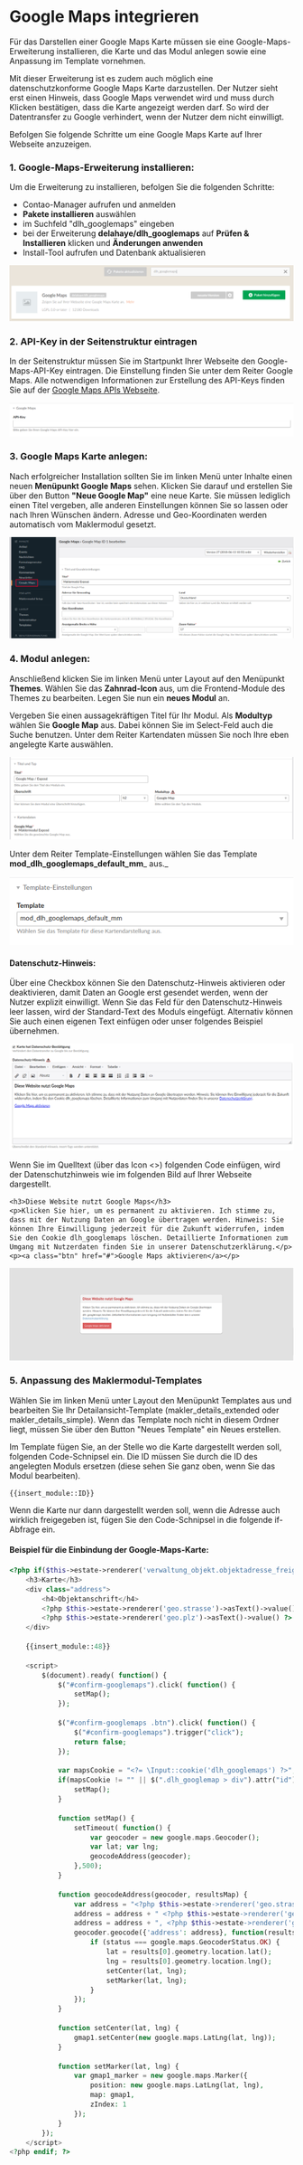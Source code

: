 # Google Maps integrieren

Für das Darstellen einer Google Maps Karte müssen sie eine Google-Maps-Erweiterung installieren, die Karte und das Modul anlegen sowie eine Anpassung im Template vornehmen.

Mit dieser Erweiterung ist es zudem auch möglich eine datenschutzkonforme Google Maps Karte darzustellen. Der Nutzer sieht erst einen Hinweis, dass Google Maps verwendet wird und muss durch Klicken bestätigen, dass die Karte angezeigt werden darf. So wird der Datentransfer zu Google verhindert, wenn der Nutzer dem nicht einwilligt.

Befolgen Sie folgende Schritte um eine Google Maps Karte auf Ihrer Webseite anzuzeigen.

### 1. Google-Maps-Erweiterung installieren:

Um die Erweiterung zu installieren, befolgen Sie die folgenden Schritte:

* Contao-Manager aufrufen und anmelden
* **Pakete installieren** auswählen
* im Suchfeld "dlh\_googlemaps" eingeben
* bei der Erweiterung **delahaye/dlh\_googlemaps** auf **Prüfen & Installieren** klicken und **Änderungen anwenden**
* Install-Tool aufrufen und Datenbank aktualisieren

![](/img/googlemaps/dlh_googlemaps_installieren.png)

### 2. API-Key in der Seitenstruktur eintragen

In der Seitenstruktur müssen Sie im Startpunkt Ihrer Webseite den Google-Maps-API-Key eintragen. Die Einstellung finden Sie unter dem Reiter Google Maps. Alle notwendigen Informationen zur Erstellung des API-Keys finden Sie auf der [Google Maps APIs Webseite](https://developers.google.com/maps/documentation/javascript/get-api-key?hl=de).

![](/img/googlemaps/seitenstuktur_googlemaps_apikey.png)

### 3. Google Maps Karte anlegen:

Nach erfolgreicher Installation sollten Sie im linken Menü unter Inhalte einen neuen **Menüpunkt Google Maps** sehen. Klicken Sie darauf und erstellen Sie über den Button **"Neue Google Map"** eine neue Karte. Sie müssen lediglich einen Titel vergeben, alle anderen Einstellungen können Sie so lassen oder nach Ihren Wünschen ändern. Adresse und Geo-Koordinaten werden automatisch vom Maklermodul gesetzt.

![](/img/googlemaps/karte_anlegen.png)

### 4. Modul anlegen:

Anschließend klicken Sie im linken Menü unter Layout auf den Menüpunkt **Themes**. Wählen Sie das **Zahnrad-Icon** aus, um die Frontend-Module des Themes zu bearbeiten. Legen Sie nun ein **neues Modul** an.

Vergeben Sie einen aussagekräftigen Titel für Ihr Modul. Als **Modultyp** wählen Sie **Google Map** aus. Dabei können Sie im Select-Feld auch die Suche benutzen. Unter dem Reiter Kartendaten müssen Sie noch Ihre eben angelegte Karte auswählen.

![](/img/googlemaps/googlemap_modul_anlegen.png)

Unter dem Reiter Template-Einstellungen wählen Sie das Template **mod\_dlh\_googlemaps\_default\_mm**_ aus._

![](/img/googlemaps/googlemap_modul_template.png)

#### Datenschutz-Hinweis:

Über eine Checkbox können Sie den Datenschutz-Hinweis aktivieren oder deaktivieren, damit Daten an Google erst gesendet werden, wenn der Nutzer explizit einwilligt. Wenn Sie das Feld für den Datenschutz-Hinweis leer lassen, wird der Standard-Text des Moduls eingefügt. Alternativ können Sie auch einen eigenen Text einfügen oder unser folgendes Beispiel übernehmen.

![](/img/googlemaps/googlemap_modul_datenschutzhinweis.png)

Wenn Sie im Quelltext \(über das Icon &lt;&gt;\) folgenden Code einfügen, wird der Datenschutzhinweis wie im folgenden Bild auf Ihrer Webseite dargestellt.

```
<h3>Diese Website nutzt Google Maps</h3>
<p>Klicken Sie hier, um es permanent zu aktivieren. Ich stimme zu, dass mit der Nutzung Daten an Google übertragen werden. Hinweis: Sie können Ihre Einwilligung jederzeit für die Zukunft widerrufen, indem Sie den Cookie dlh_googlemaps löschen. Detaillierte Informationen zum Umgang mit Nutzerdaten finden Sie in unserer Datenschutzerklärung.</p>
<p><a class="btn" href="#">Google Maps aktivieren</a></p>
```

![](/img/googlemaps/googlemap_datenschutzhinweis_frontend.png)

### 5. Anpassung des Maklermodul-Templates

Wählen Sie im linken Menü unter Layout den Menüpunkt Templates aus und bearbeiten Sie Ihr Detailansicht-Template \(makler\_details\_extended oder makler\_details\_simple\). Wenn das Template noch nicht in diesem Ordner liegt, müssen Sie über den Button "Neues Template" ein Neues erstellen.

Im Template fügen Sie, an der Stelle wo die Karte dargestellt werden soll, folgenden Code-Schnipsel ein. Die ID müssen Sie durch die ID des angelegten Moduls ersetzen \(diese sehen Sie ganz oben, wenn Sie das Modul bearbeiten\).

```
{{insert_module::ID}}
```

Wenn die Karte nur dann dargestellt werden soll, wenn die Adresse auch wirklich freigegeben ist, fügen Sie den Code-Schnipsel in die folgende if-Abfrage ein.

#### **Beispiel für die Einbindung der Google-Maps-Karte:**

```php
<?php if($this->estate->renderer('verwaltung_objekt.objektadresse_freigeben')->asText()->value(true) == true && $this->showMap == 1): ?>
    <h3>Karte</h3>
    <div class="address">
        <h4>Objektanschrift</h4>
        <?php $this->estate->renderer('geo.strasse')->asText()->value() ?> <?php $this->estate->renderer('geo.hausnummer')->asText()->value() ?><br />
        <?php $this->estate->renderer('geo.plz')->asText()->value() ?> <?php $this->estate->renderer('geo.ort')->asText()->value() ?>
    </div>

    {{insert_module::48}}

    <script>
        $(document).ready( function() {
            $("#confirm-googlemaps").click( function() {
                setMap();
            });

            $("#confirm-googlemaps .btn").click( function() {
                $("#confirm-googlemaps").trigger("click");
                return false;
            });

            var mapsCookie = "<?= \Input::cookie('dlh_googlemaps') ?>";
            if(mapsCookie != "" || $(".dlh_googlemap > div").attr("id") != "confirm-googlemaps") {
                setMap();
            }

            function setMap() {
                setTimeout( function() {
                    var geocoder = new google.maps.Geocoder();
                    var lat; var lng;
                    geocodeAddress(geocoder);
                },500);
            }

            function geocodeAddress(geocoder, resultsMap) {
                var address = "<?php $this->estate->renderer('geo.strasse')->asText()->value() ?>";
                address = address + " <?php $this->estate->renderer('geo.hausnummer')->asText()->value() ?>";
                address = address + ", <?php $this->estate->renderer('geo.ort')->asText()->value() ?>";
                geocoder.geocode({'address': address}, function(results, status) {
                    if (status === google.maps.GeocoderStatus.OK) {
                        lat = results[0].geometry.location.lat();
                        lng = results[0].geometry.location.lng();
                        setCenter(lat, lng);
                        setMarker(lat, lng);
                    }
                });
            }

            function setCenter(lat, lng) {
                gmap1.setCenter(new google.maps.LatLng(lat, lng));
            }

            function setMarker(lat, lng) {
                var gmap1_marker = new google.maps.Marker({
                    position: new google.maps.LatLng(lat, lng),
                    map: gmap1,
                    zIndex: 1
                });
            }
        });
    </script>
<?php endif; ?>
```



